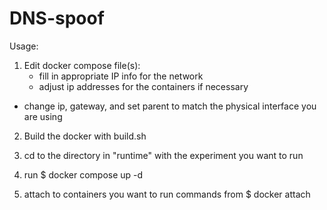 # DNS-spoof

Usage:

1) Edit docker compose file(s):
    - fill in appropriate IP info for the network
    - adjust ip addresses for the containers if necessary

* change ip, gateway, and set parent to match the physical interface you are using

2) Build the docker with build.sh

3) cd to the directory in "runtime" with the experiment you want to run

4) run 
    $ docker compose up -d

5) attach to containers you want to run commands from
    $ docker attach <container name>
